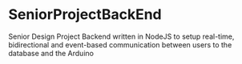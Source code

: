 # SeniorProjectBackEnd
Senior Design Project Backend written in NodeJS to setup real-time, bidirectional and event-based communication between users to the database and the Arduino
